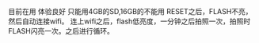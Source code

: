 目前在用
体验良好
只能用4GB的SD,16GB的不能用
RESET之后，FLASH不亮，然后自动连接wifi。
连上wifi之后，flash低亮度，一分钟之后拍照一次，拍照时FLASH闪亮一次。之后进行循环。